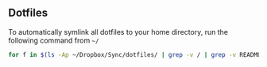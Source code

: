 Dotfiles
--------

To automatically symlink all dotfiles to your home directory, run the following command from `~/`

```bash
for f in $(ls -Ap ~/Dropbox/Sync/dotfiles/ | grep -v / | grep -v README); do echo "Removing and symlinking $f to ~/Dropbox/Sync/dotfiles/$f"; rm $f; ln -s ~/Dropbox/Sync/dotfiles/$f; done